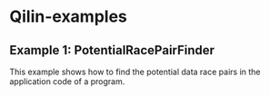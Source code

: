 # Qilin-examples

## Example 1: PotentialRacePairFinder

This example shows how to find the potential data race pairs in the application code of a program.